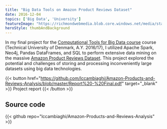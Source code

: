 ```yaml
---
title: "Big Data Tools on Amazon Product Reviews Dataset"
date: 2016-12-04
topics: ['Big Data', 'University']
featureImage: "https://richmondwebmedia.blob.core.windows.net/media/static_assets/projects/comp_tools/banana1.PNG"
heroStyle: thumbAndBackground
---
```


In my final project for the [Computational Tools for Big Data course](https://toolsforbigdata.com/) course (Technical University of Denmark, A.Y. 2016/17), I utilized Apache Spark, Neo4j, Pandas DataFrames, and SQL to perform extensive data mining on the massive [Amazon Product Reviews Dataset](https://nijianmo.github.io/amazon/index.html).
This project explored the potential and challenges of storing and processing inconveniently large datasets using big data technologies.

{{< button href="https://github.com/lccambiaghi/Amazon-Products-and-Reviews-Analysis/blob/master/Report%20-%20Final.pdf" target="_blank" >}}
Project report
{{< /button >}}

## Source code

{{< github repo="lccambiaghi/Amazon-Products-and-Reviews-Analysis" >}}